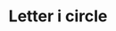 ---
title: Letter i circle
tags: ["letter", "i", "circle", "alphabet", "round", "initial", "logo"]
icon: letter-i-circle
svg: '<svg xmlns="http://www.w3.org/2000/svg" width="24" height="24" fill="none" viewBox="0 0 24 24" stroke-width="1.5" stroke-linecap="round" stroke-linejoin="round" stroke="currentColor"><circle cx="12" cy="12" r="9"/><path d="M9.5 8H12m0 0h2.5M12 8v8m2.5 0H12m0 0H9.5"/></svg>'
---